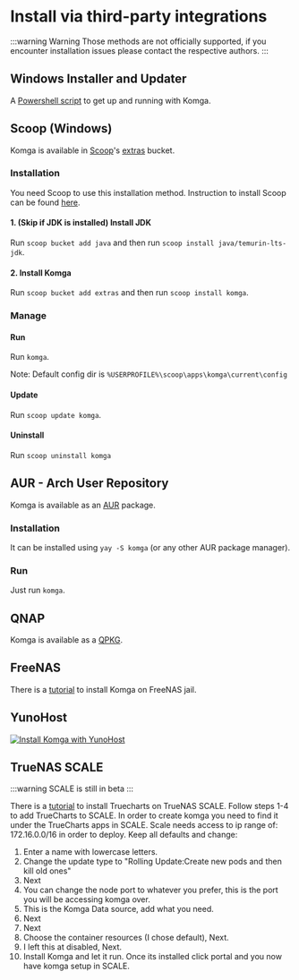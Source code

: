 # Install via third-party integrations

:::warning Warning
Those methods are not officially supported, if you encounter installation issues please contact the respective authors.
:::

## Windows Installer and Updater

A [Powershell script](https://github.com/losslesspng/SetUpKomgaJava) to get up and running with Komga.

## Scoop (Windows)

Komga is available in [Scoop](https://github.com/ScoopInstaller/Scoop)'s [extras](https://github.com/ScoopInstaller/Extras) bucket.

### Installation

You need Scoop to use this installation method. Instruction to install Scoop can be found [here](https://github.com/ScoopInstaller/Scoop#installation).

#### 1. (Skip if JDK is installed) Install JDK
Run `scoop bucket add java` and then run `scoop install java/temurin-lts-jdk`.

#### 2. Install Komga
Run `scoop bucket add extras` and then run `scoop install komga`.

### Manage
#### Run
Run `komga`.

Note: Default config dir is `%USERPROFILE%\scoop\apps\komga\current\config`

#### Update
Run `scoop update komga`.

#### Uninstall
Run `scoop uninstall komga`

## AUR - Arch User Repository

Komga is available as an [AUR](https://aur.archlinux.org/packages/komga/) package.

### Installation

It can be installed using `yay -S komga` (or any other AUR package manager).

### Run

Just run `komga`.

## QNAP

Komga is available as a [QPKG](https://www.qnapclub.eu/en/qpkg/853).

## FreeNAS

There is a [tutorial](https://blog.tommyku.com/blog/deploying-komga-on-freenas-jail/) to install Komga on FreeNAS jail.

## YunoHost

[![Install Komga with YunoHost](https://install-app.yunohost.org/install-with-yunohost.svg)](https://install-app.yunohost.org/?app=komga)

## TrueNAS SCALE

:::warning
SCALE is still in beta
:::

There is a [tutorial](https://truecharts.org/manual/Quick-Start%20Guides/01-Open-Apps/) to install Truecharts on TrueNAS SCALE. Follow steps 1-4 to add TrueCharts to SCALE. 
In order to create komga you need to find it under the TrueCharts apps in SCALE.
Scale needs access to ip range of: 172.16.0.0/16 in order to deploy. 
Keep all defaults and change:  
1. Enter a name with lowercase letters.
2. Change the update type to "Rolling Update:Create new pods and then kill old ones"
3. Next
4. You can change the node port to whatever you prefer, this is the port you will be accessing komga over. 
5. This is the Komga Data source, add what you need. 
6. Next
7. Next
8. Choose the container resources (I chose default), Next.
9. I left this at disabled, Next.
10. Install Komga and let it run. 
Once its installed click portal and you  now have komga setup in SCALE. 
